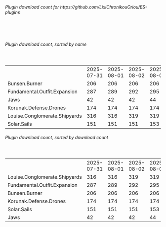 <h6>Plugin download count for https://github.com/LixiChronikouOriou/ES-plugins</h6><br>
<br>
<h6>Plugin download count, sorted by name</h6><sub><sup><br>
<table>
	<tr>
		<td></td>
		<td>2025-07-31</td>
		<td>2025-08-01</td>
		<td>2025-08-02</td>
		<td>2025-08-03</td>
		<td>2025-08-04</td>
		<td>2025-08-05</td>
		<td>2025-08-06</td>
		<td>today +</td>
	</tr>
	<tr>
		<td>Bunsen.Burner</td>
		<td>206</td>
		<td>206</td>
		<td>206</td>
		<td>206</td>
		<td>206</td>
		<td>208</td>
		<td>208</td>
		<td></td>
	</tr>
	<tr>
		<td>Fundamental.Outfit.Expansion</td>
		<td>287</td>
		<td>289</td>
		<td>292</td>
		<td>295</td>
		<td>295</td>
		<td>297</td>
		<td>297</td>
		<td></td>
	</tr>
	<tr>
		<td>Jaws</td>
		<td>42</td>
		<td>42</td>
		<td>42</td>
		<td>44</td>
		<td>44</td>
		<td>45</td>
		<td>47</td>
		<td>+ 2</td>
	</tr>
	<tr>
		<td>Korunak.Defense.Drones</td>
		<td>174</td>
		<td>174</td>
		<td>174</td>
		<td>174</td>
		<td>174</td>
		<td>176</td>
		<td>176</td>
		<td></td>
	</tr>
	<tr>
		<td>Louise.Conglomerate.Shipyards</td>
		<td>316</td>
		<td>316</td>
		<td>319</td>
		<td>319</td>
		<td>319</td>
		<td>323</td>
		<td>323</td>
		<td></td>
	</tr>
	<tr>
		<td>Solar.Sails</td>
		<td>151</td>
		<td>151</td>
		<td>151</td>
		<td>153</td>
		<td>153</td>
		<td>155</td>
		<td>155</td>
		<td></td>
	</tr>
</table>
</sub></sup>
<h6>Plugin download count, sorted by download count</h6><sub><sup><br>
<table>
	<tr>
		<td></td>
		<td>2025-07-31</td>
		<td>2025-08-01</td>
		<td>2025-08-02</td>
		<td>2025-08-03</td>
		<td>2025-08-04</td>
		<td>2025-08-05</td>
		<td>2025-08-06</td>
		<td>today +</td>
	</tr>
	<tr>
		<td>Louise.Conglomerate.Shipyards</td>
		<td>316</td>
		<td>316</td>
		<td>319</td>
		<td>319</td>
		<td>319</td>
		<td>323</td>
		<td>323</td>
		<td></td>
	</tr>
	<tr>
		<td>Fundamental.Outfit.Expansion</td>
		<td>287</td>
		<td>289</td>
		<td>292</td>
		<td>295</td>
		<td>295</td>
		<td>297</td>
		<td>297</td>
		<td></td>
	</tr>
	<tr>
		<td>Bunsen.Burner</td>
		<td>206</td>
		<td>206</td>
		<td>206</td>
		<td>206</td>
		<td>206</td>
		<td>208</td>
		<td>208</td>
		<td></td>
	</tr>
	<tr>
		<td>Korunak.Defense.Drones</td>
		<td>174</td>
		<td>174</td>
		<td>174</td>
		<td>174</td>
		<td>174</td>
		<td>176</td>
		<td>176</td>
		<td></td>
	</tr>
	<tr>
		<td>Solar.Sails</td>
		<td>151</td>
		<td>151</td>
		<td>151</td>
		<td>153</td>
		<td>153</td>
		<td>155</td>
		<td>155</td>
		<td></td>
	</tr>
	<tr>
		<td>Jaws</td>
		<td>42</td>
		<td>42</td>
		<td>42</td>
		<td>44</td>
		<td>44</td>
		<td>45</td>
		<td>47</td>
		<td>+ 2</td>
	</tr>
</table>
</sub></sup>
